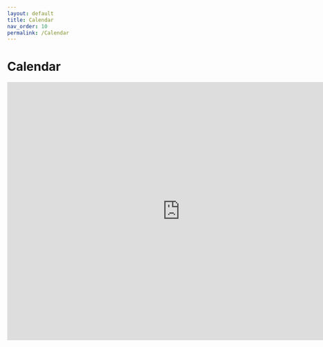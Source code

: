 ```yaml
---
layout: default
title: Calendar
nav_order: 10
permalink: /Calendar
---
```


Calendar
========

<iframe src="https://calendar.google.com/calendar/embed?src=vnl9sdq7oofipibho132r2e024%40group.calendar.google.com&ctz=Asia%2FKolkata&amp;mode=AGENDA" style="border: 0" width="800" height="600" frameborder="0" scrolling="no"></iframe>
